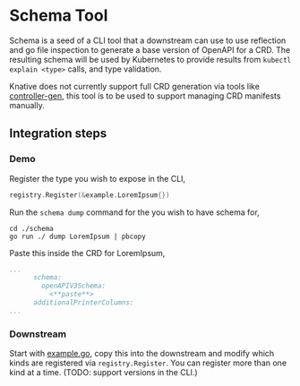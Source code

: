 # Schema Tool

Schema is a seed of a CLI tool that a downstream can use to use reflection and go file inspection to 
generate a base version of OpenAPI for a CRD. The resulting schema will be used by Kubernetes to
provide results from `kubectl explain <type>` calls, and type validation.

Knative does not currently support full CRD generation via tools like [controller-gen][controller-gen], this
tool is to be used to support managing CRD manifests manually.

## Integration steps

### Demo

Register the type you wish to expose in the CLI,

```go
registry.Register(&example.LoremIpsum{})
```

Run the `schema dump` command for the <Kind> you wish to have schema for,

```
cd ./schema
go run ./ dump LoremIpsum | pbcopy
```

Paste this inside the CRD for LoremIpsum,

```yaml
...
      schema:
        openAPIV3Schema:
          <**paste**>
      additionalPrinterColumns:
...
```

### Downstream

Start with [example.go](./example.go), copy this into the downstream and modify which kinds are
registered via `registry.Register`. You can register more than one kind at a time. (TODO: support versions in the CLI.)
                
[controller-gen]: https://github.com/kubernetes-sigs/controller-tools/tree/master/cmd/controller-gen
